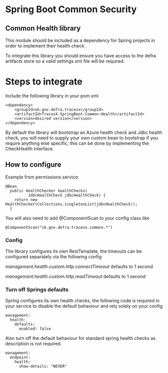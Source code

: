 # Spring Boot Common Security

## Common Health library

This module should be included as a dependency for Spring projects in order to implement their health check.

To integrate this library you should ensure you have access to the defra artifacts store so a valid settings.xml file will be required.

# Steps to integrate

Include the following library in your pom.xml

```
<dependency>
    <groupId>uk.gov.defra.tracesx</groupId>
    <artifactId>TracesX-SpringBoot-Common-Health</artifactId>
    <version>desired version</version>
</dependency> 
```

By default the library will bootstrap an Azure health check and Jdbc health check, you will need to supply your own custom bean to bootstrap if you require anything else specific, this can be done by implementing the CheckHealth interface.

## How to configure

Example from permissions service:

```
@Bean
  public HealthChecker healthChecks(
          JdbcHealthCheck jdbcHealthCheck) {
    return new HealthChecker(Collections.singletonList(jdbcHealthCheck));
  }
```

You will also need to add @ComponentScan to your config class like

```
@ComponentScan("uk.gov.defra.tracesx.common.*")
```

### Config

The library configures its own RestTemplate, the timeouts can be configured separately via the following config

*management.health.custom.http.connectTimeout*   defaults to 1 second

*management.health.custom.http.readTimeout*   defaults to 1 second
 
### Turn off Springs defaults

Spring configures its own health checks, the following code is required in your service to disable the default behaviour and rely solely on your config

```
management:
  health:
    defaults:
      enabled: false
```

Also turn off the default behaviour for standard spring health checks as description is not required.

```
management:
  endpoint:
    health:
      show-details: "NEVER"
```